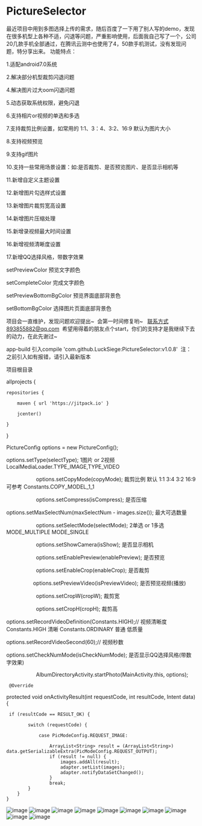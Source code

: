 # PictureSelector
最近项目中用到多图选择上传的需求，随后百度了一下用了别人写的demo，发现在很多机型上各种不适，闪退等问题，严重影响使用，后面我自己写了一个，公司20几款手机全部通过，在腾讯云测中也使用了4，50款手机测试，没有发现问题，特分享出来。
功能特点： 

1.适配android7.0系统

2.解决部分机型裁剪闪退问题

4.解决图片过大oom闪退问题

5.动态获取系统权限，避免闪退

6.支持相片or视频的单选和多选

7.支持裁剪比例设置，如常用的  1:1、3：4、3:2、16:9 默认为图片大小

8.支持视频预览

9.支持gif图片

10.支持一些常用场景设置：如:是否裁剪、是否预览图片、是否显示相机等

11.新增自定义主题设置

12.新增图片勾选样式设置

13.新增图片裁剪宽高设置

14.新增图片压缩处理

15.新增录视频最大时间设置

16.新增视频清晰度设置

17.新增QQ选择风格，带数字效果

setPreviewColor 预览文字颜色

setCompleteColor 完成文字颜色

setPreviewBottomBgColor 预览界面底部背景色

setBottomBgColor 选择图片页面底部背景色


项目会一直维护，发现问题欢迎提出~  会第一时间修复哟~   联系方式893855882@qq.com  希望用得着的朋友点个start，你们的支持才是我继续下去的动力，在此先谢过~

app-build 引入compile 'com.github.LuckSiege:PictureSelector:v1.0.8'  注：之前引入如有报错，请引入最新版本

项目根目录

allprojects {

    repositories {
    
        maven { url 'https://jitpack.io' }
        
        jcenter()
        
    }
}

PictureConfig options = new PictureConfig();


options.setType(selectType); 1图片 or 2视频 LocalMediaLoader.TYPE_IMAGE,TYPE_VIDEO

                   
options.setCopyMode(copyMode); 裁剪比例 默认 1:1 3:4 3:2 16:9 可参考 Constants.COPY_MODEL_1_1 

                    
options.setCompress(isCompress); 是否压缩


options.setMaxSelectNum(maxSelectNum - images.size()); 最大可选数量

                    
options.setSelectMode(selectMode); 2单选 or 1多选 MODE_MULTIPLE MODE_SINGLE

                    
options.setShowCamera(isShow); 是否显示相机

                    
options.setEnablePreview(enablePreview); 是否预览

                    
options.setEnableCrop(enableCrop); 是否裁剪

                   
options.setPreviewVideo(isPreviewVideo); 是否预览视频(播放)

                    
options.setCropW(cropW); 裁剪宽

                    
options.setCropH(cropH); 裁剪高

options.setRecordVideoDefinition(Constants.HIGH);// 视频清晰度 Constants.HIGH 清晰 Constants.ORDINARY 普通 低质量

options.setRecordVideoSecond(60);// 视频秒数


options.setCheckNumMode(isCheckNumMode); 是否显示QQ选择风格(带数字效果)

                    
AlbumDirectoryActivity.startPhoto(MainActivity.this, options);
 
     @Override
protected void onActivityResult(int requestCode, int resultCode, Intent data) {

     if (resultCode == RESULT_OK) {
     
            switch (requestCode) {
            
                case PicModeConfig.REQUEST_IMAGE:
                
                    ArrayList<String> result = (ArrayList<String>) data.getSerializableExtra(PicModeConfig.REQUEST_OUTPUT);
                    if (result != null) {
                        images.addAll(result);
                        adapter.setList(images);
                        adapter.notifyDataSetChanged();
                    }
                    break;
            }
        }
    }

![image](https://github.com/LuckSiege/PictureSelector/blob/master/image/A574F86A9A9F42A77D03B0ACC9E761C9.jpg)
![image](https://github.com/LuckSiege/PictureSelector/blob/master/image/ABE302D298BD56DEC871F4464E64646F.jpg)
![image](https://github.com/LuckSiege/PictureSelector/blob/master/image/3483AB11C78AF4C6DCC408504768A138.jpg)
![image](https://github.com/LuckSiege/PictureSelector/blob/master/image/66C119A6BD918EAF9418324836C34BA6.jpg)
![image](https://github.com/LuckSiege/PictureSelector/blob/master/image/5F1513BFD9490AF153E3E30840964FB1.jpg)
![image](https://github.com/LuckSiege/PictureSelector/blob/master/image/BA7C4A038613182020DA9CE0152DA5D4.jpg)
![image](https://github.com/LuckSiege/PictureSelector/blob/master/image/0F918EB15954836F59A95A3F7E0D2012.jpg)
![image](https://github.com/LuckSiege/PictureSelector/blob/master/image/2AEDE4E52CC095F5896E066C59DDDF85.jpg)
![image](https://github.com/LuckSiege/PictureSelector/blob/master/image/36C818DEDF2A5AA745CD699FBBF67E7F.jpg)
![image](https://github.com/LuckSiege/PictureSelector/blob/master/image/9B433C9C47C3FCA7BC42D6E3B6F27698.jpg)

